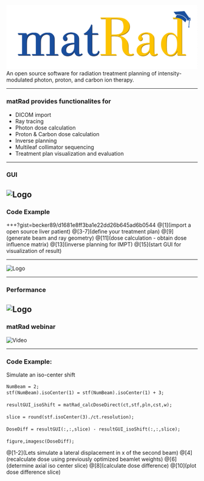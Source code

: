 ##  

![Logo](dicomImport/matrad_logo.png)
An open source software for radiation treatment planning of intensity-modulated photon, proton, and carbon ion therapy.

---

### matRad provides functionalites for 

- DICOM import
- Ray tracing
- Photon dose calculation
- Proton & Carbon dose calculation
- Inverse planning 
- Multileaf collimator sequencing
- Treatment plan visualization and evaluation

---
### GUI
![Logo](https://github.com/e0404/matRad/wiki/images/GUI-Guide_optimizedGUIScreenshot.png)
---

### Code Example
+++?gist=becker89/d1681e8ff3ba1e22dd26b645ad6b0544
@[1](import a open source liver patient)
@[3-7](define your treatment plan)
@[9](generate beam and ray geometry)
@[11](dose calculation - obtain dose influence matrix)
@[13](inverse planning for IMPT)
@[15](start GUI for visualization of result)

---

![Logo](https://github.com/e0404/matRad/wiki/images/matRadvalidation.png)

---
### Performance 
![Logo](https://github.com/e0404/matRad/wiki/images/matRadPerformanceTable.png)
---
### matRad webinar 

![Video](https://www.youtube.com/embed/watch?v=40_n7BIqLdw&t=1s)

---
### Code Example:
Simulate an iso-center shift

```
NumBeam = 2;
stf(NumBeam).isoCenter(1) = stf(NumBeam).isoCenter(1) + 3;

resultGUI_isoShift = matRad_calcDoseDirect(ct,stf,pln,cst,w);

slice = round(stf.isoCenter(3)./ct.resolution);

DoseDiff = resultGUI(:,:,slice) - resultGUI_isoShift(:,:,slice);

figure,imagesc(DoseDiff); 
```
@[1-2](Lets simulate a lateral displacement in x of the second beam)
@[4](recalculate dose using previously optimized beamlet weights)
@[6](determine axial iso center slice)
@[8](calculate dose difference)
@[10](plot dose difference slice)